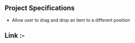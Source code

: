 
## Project Specifications

- Allow user to drag and drop an item to a different position

## Link :- 
